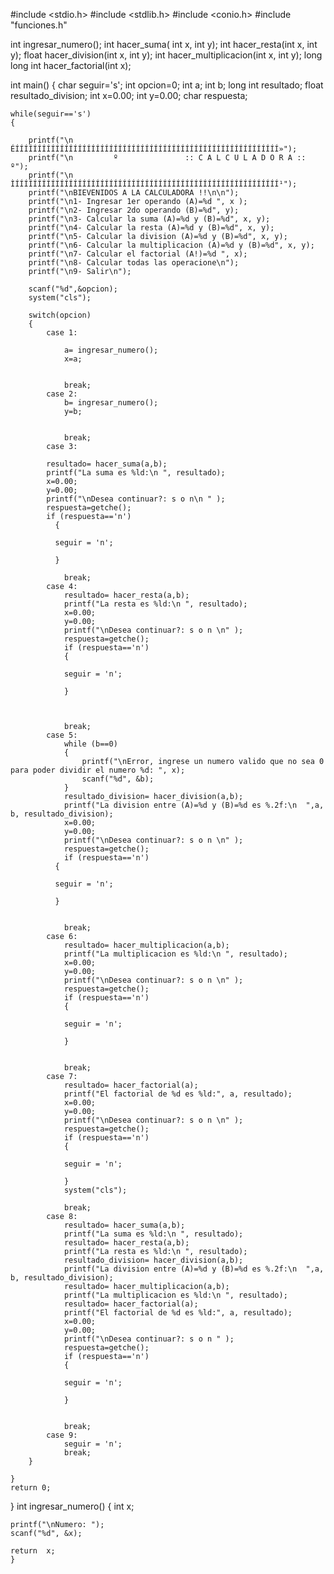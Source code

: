 #include <stdio.h>
#include <stdlib.h>
#include <conio.h>
#include "funciones.h"

int ingresar_numero();
int hacer_suma( int x, int y);
int hacer_resta(int x, int y);
float hacer_division(int x, int y);
int hacer_multiplicacion(int x, int y);
long long int hacer_factorial(int x);


int main()
{
    char seguir='s';
    int opcion=0;
    int a;
    int b;
    long int resultado;
    float resultado_division;
    int x=0.00;
    int y=0.00;
    char respuesta;



    while(seguir=='s')
    {

		printf("\n         ÉÍÍÍÍÍÍÍÍÍÍÍÍÍÍÍÍÍÍÍÍÍÍÍÍÍÍÍÍÍÍÍÍÍÍÍÍÍÍÍÍÍÍÍÍÍÍÍÍÍÍÍÍÍÍÍÍÍÍÍ»");
		printf("\n         º               :: C A L C U L A D O R A ::                 º");
		printf("\n         ÌÍÍÍÍÍÍÍÍÍÍÍÍÍÍÍÍÍÍÍÍÍÍÍÍÍÍÍÍÍÍÍÍÍÍÍÍÍÍÍÍÍÍÍÍÍÍÍÍÍÍÍÍÍÍÍÍÍÍÍ¹");
        printf("\nBIEVENIDOS A LA CALCULADORA !!\n\n");
        printf("\n1- Ingresar 1er operando (A)=%d ", x );
        printf("\n2- Ingresar 2do operando (B)=%d", y);
        printf("\n3- Calcular la suma (A)=%d y (B)=%d", x, y);
        printf("\n4- Calcular la resta (A)=%d y (B)=%d", x, y);
        printf("\n5- Calcular la division (A)=%d y (B)=%d", x, y);
        printf("\n6- Calcular la multiplicacion (A)=%d y (B)=%d", x, y);
        printf("\n7- Calcular el factorial (A!)=%d ", x);
        printf("\n8- Calcular todas las operacione\n");
        printf("\n9- Salir\n");

        scanf("%d",&opcion);
        system("cls");

        switch(opcion)
        {
            case 1:

                a= ingresar_numero();
                x=a;


                break;
            case 2:
                b= ingresar_numero();
                y=b;


                break;
            case 3:

            resultado= hacer_suma(a,b);
            printf("La suma es %ld:\n ", resultado);
            x=0.00;
            y=0.00;
            printf("\nDesea continuar?: s o n\n " );
            respuesta=getche();
            if (respuesta=='n')
              {

              seguir = 'n';

              }

                break;
            case 4:
                resultado= hacer_resta(a,b);
                printf("La resta es %ld:\n ", resultado);
                x=0.00;
                y=0.00;
                printf("\nDesea continuar?: s o n \n" );
                respuesta=getche();
                if (respuesta=='n')
                {

                seguir = 'n';

                }



                break;
            case 5:
                while (b==0)
                {
                    printf("\nError, ingrese un numero valido que no sea 0 para poder dividir el numero %d: ", x);
                    scanf("%d", &b);
                }
                resultado_division= hacer_division(a,b);
                printf("La division entre (A)=%d y (B)=%d es %.2f:\n  ",a, b, resultado_division);
                x=0.00;
                y=0.00;
                printf("\nDesea continuar?: s o n \n" );
                respuesta=getche();
                if (respuesta=='n')
              {

              seguir = 'n';

              }


                break;
            case 6:
                resultado= hacer_multiplicacion(a,b);
                printf("La multiplicacion es %ld:\n ", resultado);
                x=0.00;
                y=0.00;
                printf("\nDesea continuar?: s o n \n" );
                respuesta=getche();
                if (respuesta=='n')
                {

                seguir = 'n';

                }


                break;
            case 7:
                resultado= hacer_factorial(a);
                printf("El factorial de %d es %ld:", a, resultado);
                x=0.00;
                y=0.00;
                printf("\nDesea continuar?: s o n \n" );
                respuesta=getche();
                if (respuesta=='n')
                {

                seguir = 'n';

                }
                system("cls");

                break;
            case 8:
                resultado= hacer_suma(a,b);
                printf("La suma es %ld:\n ", resultado);
                resultado= hacer_resta(a,b);
                printf("La resta es %ld:\n ", resultado);
                resultado_division= hacer_division(a,b);
                printf("La division entre (A)=%d y (B)=%d es %.2f:\n  ",a, b, resultado_division);
                resultado= hacer_multiplicacion(a,b);
                printf("La multiplicacion es %ld:\n ", resultado);
                resultado= hacer_factorial(a);
                printf("El factorial de %d es %ld:", a, resultado);
                x=0.00;
                y=0.00;
                printf("\nDesea continuar?: s o n " );
                respuesta=getche();
                if (respuesta=='n')
                {

                seguir = 'n';

                }


                break;
            case 9:
                seguir = 'n';
                break;
        }

    }
    return 0;
}
int ingresar_numero()
    {
    int x;

    printf("\nNumero: ");
    scanf("%d", &x);

    return  x;
    }



